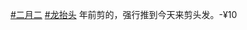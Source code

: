 [#二月二](https://e5n.cc/tags/%E4%BA%8C%E6%9C%88%E4%BA%8C) [#龙抬头](https://e5n.cc/tags/%E9%BE%99%E6%8A%AC%E5%A4%B4) 年前剪的，强行推到今天来剪头发。-¥10


